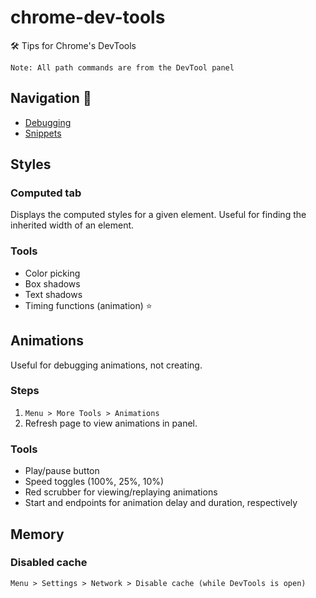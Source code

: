 # chrome-dev-tools
🛠 Tips for Chrome's DevTools

`Note: All path commands are from the DevTool panel`

## Navigation 🔗
- [Debugging](docs/debugging.md)
- [Snippets](docs/snippets.md)

## Styles

### Computed tab
Displays the computed styles for a given element. Useful for finding the inherited width of an element.

### Tools
- Color picking
- Box shadows
- Text shadows
- Timing functions (animation) ⭐️

## Animations
Useful for debugging animations, not creating.

### Steps
1. `Menu > More Tools > Animations`
2. Refresh page to view animations in panel.

### Tools
- Play/pause button
- Speed toggles (100%, 25%, 10%)
- Red scrubber for viewing/replaying animations
- Start and endpoints for animation delay and duration, respectively

## Memory

### Disabled cache
`Menu > Settings > Network > Disable cache (while DevTools is open)`
